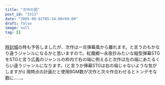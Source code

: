 ```yaml
---
title: "次作の話"
post_id: "3313"
date: "2005-09-02T05:34:00+09:00"
draft: false
image: null
tag: []
---
```



[時封城](/!/thA/)の時も予告しましたが、次作は一旦弾幕風から離れます。と言うのもかなり違うジャンルになるかと思いますので。紅魔郷～永夜抄みたいな縦型弾幕STGをSTGと言う広義のジャンルの枠内で右の端に例えると次作は左の端にあたるくらい違うジャンルになります。(と言うか弾幕STGは右の端じゃないような気がしますがι) 現時点の計画だと使用BGM数が次作と次々作合わせるとトンデモな数に……。
